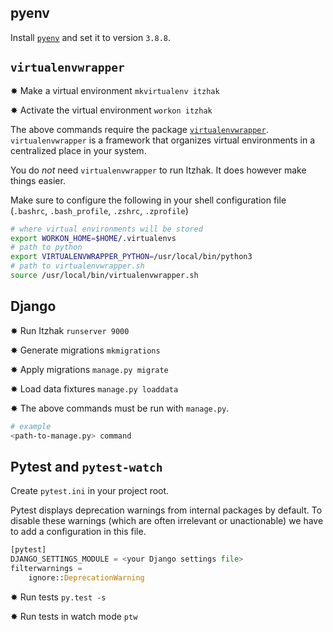 ## pyenv

Install [`pyenv`](https://github.com/pyenv/pyenv) and set it to version `3.8.8`.

## `virtualenvwrapper`

✸ Make a virtual environment `mkvirtualenv itzhak`

✸ Activate the virtual environment `workon itzhak`

The above commands require the package [`virtualenvwrapper`](https://virtualenvwrapper.readthedocs.io/en/latest/). `virtualenvwrapper` is a framework that organizes virtual environments in a centralized place in your system.

You do _not_ need `virtualenvwrapper` to run Itzhak. It does however make things easier.

Make sure to configure the following in your shell configuration file (`.bashrc`, `.bash_profile`, `.zshrc`, `.zprofile`)

```sh
# where virtual environments will be stored
export WORKON_HOME=$HOME/.virtualenvs
# path to python
export VIRTUALENVWRAPPER_PYTHON=/usr/local/bin/python3
# path to virtualenvwrapper.sh
source /usr/local/bin/virtualenvwrapper.sh
```

## Django

✸ Run Itzhak `runserver 9000`

✸ Generate migrations `mkmigrations`

✸ Apply migrations `manage.py migrate`

✸ Load data fixtures `manage.py loaddata`

✸ The above commands must be run with `manage.py`.

```sh
# example
<path-to-manage.py> command
```

## Pytest and `pytest-watch`

Create `pytest.ini` in your project root.

Pytest displays deprecation warnings from internal packages by default. To disable these warnings (which are often irrelevant or unactionable) we have to add a configuration in this file.

```py
[pytest]
DJANGO_SETTINGS_MODULE = <your Django settings file>
filterwarnings =
    ignore::DeprecationWarning
```

✸ Run tests `py.test -s`

✸ Run tests in watch mode `ptw`
